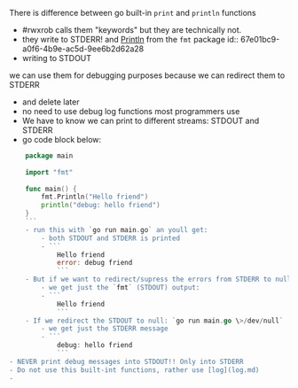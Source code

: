 There is difference between go built-in `print` and `println` functions
- #rwxrob calls them "keywords" but they are technically not.
- they write to STDERR!
and [Println](Println.md) from the `fmt` package
id:: 67e01bc9-a0f6-4b9e-ac5d-9ee6b2d62a28
- writing to STDOUT

we can use them for debugging purposes because we can redirect them to STDERR
- and delete later
- no need to use debug log functions most programmers use
- We have to know we can print to different streams: STDOUT and STDERR
- go code block below:
```go
	package main
	
	import "fmt"
	
	func main() {
		fmt.Println("Hello friend")
		println("debug: hello friend")
	}
	```
	- run this with `go run main.go` an youll get:
		- both STDOUT and STDERR is printed
		- ```
			Hello friend
			error: debug friend
			```
	- But if we want to redirect/supress the errors from STDERR to null `go run main.go 2\>/dev/null`
		- we get just the `fmt` (STDOUT) output:
		- ```
			Hello friend
			```
	- If we redirect the STDOUT to null: `go run main.go \>/dev/null`
		- we get just the STDERR message
		- ```
			debug: hello friend
			```
- NEVER print debug messages into STDOUT!! Only into STDERR
- Do not use this built-int functions, rather use [log](log.md)
- 